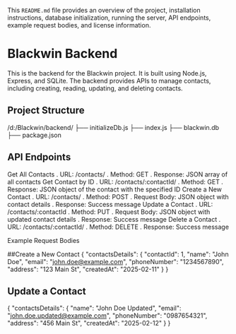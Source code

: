 
This `README.md` file provides an overview of the project, installation instructions, database initialization, running the server, API endpoints, example request bodies, and license information.

# Blackwin Backend

This is the backend for the Blackwin project. It is built using Node.js, Express, and SQLite. The backend provides APIs to manage contacts, including creating, reading, updating, and deleting contacts.

## Project Structure
/d:/Blackwin/backend/ ├── initializeDb.js ├── index.js ├── blackwin.db ├── package.json

## API Endpoints
Get All Contacts
. URL: /contacts/
. Method: GET
. Response: JSON array of all contacts
Get Contact by ID
. URL: /contacts/:contactId/
. Method: GET
. Response: JSON object of the contact with the specified ID
Create a New Contact
. URL: /contacts/
. Method: POST
.  Request Body: JSON object with contact details
. Response: Success message
Update a Contact
. URL: /contacts/:contactId
. Method: PUT
. Request Body: JSON object with updated contact details
. Response: Success message
Delete a Contact
. URL: /contacts/:contactId/
. Method: DELETE
. Response: Success message



Example Request Bodies

##Create a New Contact
{
  "contactsDetails": {
    "contactId": 1,
    "name": "John Doe",
    "email": "john.doe@example.com",
    "phoneNumber": "1234567890",
    "address": "123 Main St",
    "createdAt": "2025-02-11"
  }
}

## Update a Contact
{
  "contactsDetails": {
    "name": "John Doe Updated",
    "email": "john.doe.updated@example.com",
    "phoneNumber": "0987654321",
    "address": "456 Main St",
    "createdAt": "2025-02-12"
  }
}
